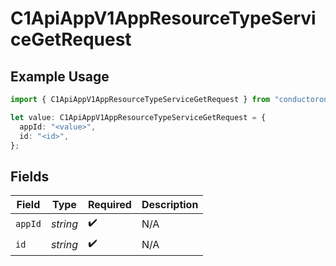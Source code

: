 # C1ApiAppV1AppResourceTypeServiceGetRequest

## Example Usage

```typescript
import { C1ApiAppV1AppResourceTypeServiceGetRequest } from "conductorone-sdk-typescript/sdk/models/operations";

let value: C1ApiAppV1AppResourceTypeServiceGetRequest = {
  appId: "<value>",
  id: "<id>",
};
```

## Fields

| Field              | Type               | Required           | Description        |
| ------------------ | ------------------ | ------------------ | ------------------ |
| `appId`            | *string*           | :heavy_check_mark: | N/A                |
| `id`               | *string*           | :heavy_check_mark: | N/A                |